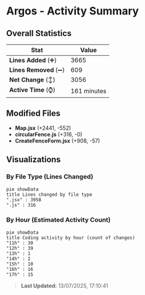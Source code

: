 # Argos - Activity Summary 

## Overall Statistics

| Stat                   | Value                                                             |
| ---------------------- | ----------------------------------------------------------------- |
| **Lines Added** (➕)   | 3665                                          |
| **Lines Removed** (➖) | 609                                        |
| **Net Change** (↕)    | 3056                |
| **Active Time** (⌚)   | 161 minutes |


## Modified Files
- **Map.jsx** (+2441, -552)
- **circularFence.js** (+316, -0)
- **CreateFenceForm.jsx** (+908, -57)

## Visualizations

### By File Type (Lines Changed)

```mermaid
pie showData
title Lines changed by file type
".jsx" : 3958
".js" : 316
```

### By Hour (Estimated Activity Count)

```mermaid
pie showData
title Coding activity by hour (count of changes)
"11h" : 30
"12h" : 39
"13h" : 1
"14h" : 2
"15h" : 10
"16h" : 16
"17h" : 15
```


> **Last Updated:** 13/07/2025, 17:10:41
